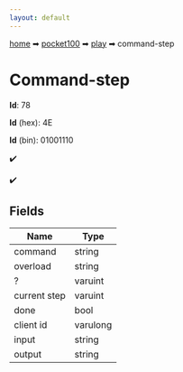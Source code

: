 ```yaml
---
layout: default
---
```


[home](/) ➡ [pocket100](/protocol/pocket100) ➡ [play](/protocol/pocket100/play) ➡ command-step

# Command-step

**Id**: 78

**Id** (hex): 4E

**Id** (bin): 01001110

✔️

✔️

## Fields

Name | Type
---|---
command | string
overload | string
? | varuint
current step | varuint
done | bool
client id | varulong
input | string
output | string

